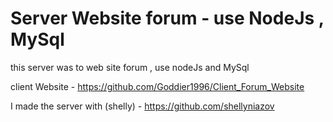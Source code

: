 # Server Website forum - use NodeJs , MySql 
 
this server was to web site forum , use nodeJs and MySql 

client Website - https://github.com/Goddier1996/Client_Forum_Website

I made the server with (shelly) - https://github.com/shellyniazov 

